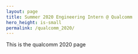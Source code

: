 ```yaml
---
layout: page
title: Summer 2020 Engineering Intern @ Qualcomm
hero_height: is-small
permalink: /qualcomm_2020/
---
```


This is the qualcomm 2020 page
